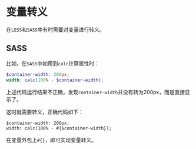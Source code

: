 # 变量转义

在`LESS`和`SASS`中有时需要对变量进行转义。

## SASS

比如，在`SASS`中如用到`calc`计算属性时：

```scss
$container-width: 200px;
width: calc(100% - $container-width);
```

上述代码运行结果不正确，发现`container-width`并没有转为200px，而是直接显示了。

这时就需要转义，正确代码如下：

```
$container-width: 200px;
width: calc(100% - #{$container-width});
```

在变量外包上`#{}`，即可实现变量转义。